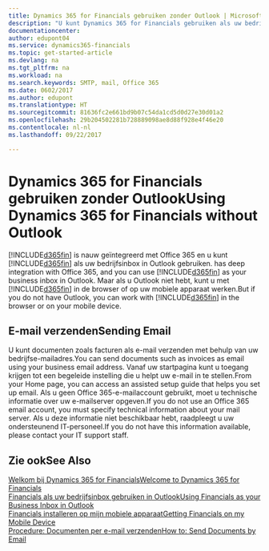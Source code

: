 ```yaml
---
title: Dynamics 365 for Financials gebruiken zonder Outlook | Microsoft Docs
description: "U kunt Dynamics 365 for Financials gebruiken als uw bedrijfsinbox, omdat deze is geïntegreerd met Office 365. U kunt echter ook zonder Outlook in een browser werken of op uw mobiele apparaat."
documentationcenter: 
author: edupont04
ms.service: dynamics365-financials
ms.topic: get-started-article
ms.devlang: na
ms.tgt_pltfrm: na
ms.workload: na
ms.search.keywords: SMTP, mail, Office 365
ms.date: 0602/2017
ms.author: edupont
ms.translationtype: HT
ms.sourcegitcommit: 81636fc2e661bd9b07c54da1cd5d0d27e30d01a2
ms.openlocfilehash: 29b204502281b728889098ae8d88f928e4f46e20
ms.contentlocale: nl-nl
ms.lasthandoff: 09/22/2017

---
```

# <a name="using-dynamics-365-for-financials-without-outlook"></a><span data-ttu-id="288ff-103">Dynamics 365 for Financials gebruiken zonder Outlook</span><span class="sxs-lookup"><span data-stu-id="288ff-103">Using Dynamics 365 for Financials without Outlook</span></span>
[!INCLUDE[d365fin](includes/d365fin_md.md)]<span data-ttu-id="288ff-104"> is nauw geïntegreerd met Office 365 en u kunt [!INCLUDE[d365fin](includes/d365fin_md.md)] als uw bedrijfsinbox in Outlook gebruiken.</span><span class="sxs-lookup"><span data-stu-id="288ff-104"> has deep integration with Office 365, and you can use [!INCLUDE[d365fin](includes/d365fin_md.md)] as your business inbox in Outlook.</span></span> <span data-ttu-id="288ff-105">Maar als u Outlook niet hebt, kunt u met [!INCLUDE[d365fin](includes/d365fin_md.md)] in de browser of op uw mobiele apparaat werken.</span><span class="sxs-lookup"><span data-stu-id="288ff-105">But if you do not have Outlook, you can work with [!INCLUDE[d365fin](includes/d365fin_md.md)] in the browser or on your mobile device.</span></span>  

## <a name="sending-email"></a><span data-ttu-id="288ff-106">E-mail verzenden</span><span class="sxs-lookup"><span data-stu-id="288ff-106">Sending Email</span></span>
<span data-ttu-id="288ff-107">U kunt documenten zoals facturen als e-mail verzenden met behulp van uw bedrijfse-mailadres.</span><span class="sxs-lookup"><span data-stu-id="288ff-107">You can send documents such as invoices as email using your business email address.</span></span> <span data-ttu-id="288ff-108">Vanaf uw startpagina kunt u toegang krijgen tot een begeleide instelling die u helpt uw e-mail in te stellen.</span><span class="sxs-lookup"><span data-stu-id="288ff-108">From your Home page, you can access an assisted setup guide that helps you set up email.</span></span> <span data-ttu-id="288ff-109">Als u geen Office 365-e-mailaccount gebruikt, moet u technische informatie over uw e-mailserver opgeven.</span><span class="sxs-lookup"><span data-stu-id="288ff-109">If you do not use an Office 365 email account, you must specify technical information about your mail server.</span></span> <span data-ttu-id="288ff-110">Als u deze informatie niet beschikbaar hebt, raadpleegt u uw ondersteunend IT-personeel.</span><span class="sxs-lookup"><span data-stu-id="288ff-110">If you do not have this information available, please contact your IT support staff.</span></span>  


## <a name="see-also"></a><span data-ttu-id="288ff-111">Zie ook</span><span class="sxs-lookup"><span data-stu-id="288ff-111">See Also</span></span>
[<span data-ttu-id="288ff-112">Welkom bij Dynamics 365 for Financials</span><span class="sxs-lookup"><span data-stu-id="288ff-112">Welcome to Dynamics 365 for Financials</span></span>](index.md)  
[<span data-ttu-id="288ff-113">Financials als uw bedrijfsinbox gebruiken in Outlook</span><span class="sxs-lookup"><span data-stu-id="288ff-113">Using Financials as your Business Inbox in Outlook</span></span>](madeira-outlook.md)  
[<span data-ttu-id="288ff-114">Financials installeren op mijn mobiele apparaat</span><span class="sxs-lookup"><span data-stu-id="288ff-114">Getting Financials on my Mobile Device</span></span>](install-mobile-app.md)  
[<span data-ttu-id="288ff-115">Procedure: Documenten per e-mail verzenden</span><span class="sxs-lookup"><span data-stu-id="288ff-115">How to: Send Documents by Email</span></span>](ui-how-send-documents-email.md)

